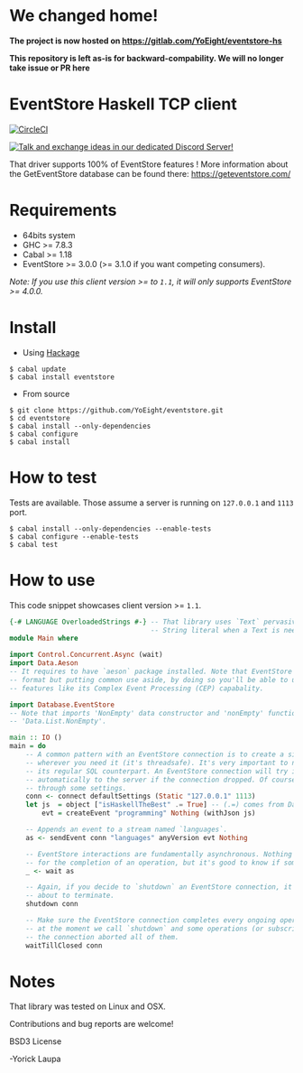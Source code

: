 # We changed home!

**The project is now hosted on https://gitlab.com/YoEight/eventstore-hs**

**This repository is left as-is for backward-compability. We will no longer take issue or PR here**

EventStore Haskell TCP client
=============================

[![CircleCI](https://circleci.com/gh/YoEight/eventstore/tree/dev%2F1.0.svg?style=svg)](https://circleci.com/gh/YoEight/eventstore/tree/dev%2F1.0)

[![Talk and exchange ideas in our dedicated Discord Server!]()](https://discord.gg/x7q37jJ)

That driver supports 100% of EventStore features !
More information about the GetEventStore database can be found there: https://geteventstore.com/

Requirements
============
  * 64bits system
  * GHC        >= 7.8.3
  * Cabal      >= 1.18
  * EventStore >= 3.0.0 (>= 3.1.0 if you want competing consumers).

*Note: If you use this client version >= to `1.1`, it will only supports EventStore >= 4.0.0.*

Install
=======

* Using [Hackage](https://hackage.haskell.org/package/eventstore)
```
$ cabal update
$ cabal install eventstore
```

* From source
```
$ git clone https://github.com/YoEight/eventstore.git
$ cd eventstore
$ cabal install --only-dependencies
$ cabal configure
$ cabal install
```

How to test
===========
Tests are available. Those assume a server is running on `127.0.0.1` and `1113` port.
```
$ cabal install --only-dependencies --enable-tests
$ cabal configure --enable-tests
$ cabal test
```

How to use
==========

This code snippet showcases client version >= `1.1`.

```haskell
{-# LANGUAGE OverloadedStrings #-} -- That library uses `Text` pervasively. This pragma permits to use
                                   -- String literal when a Text is needed.
module Main where

import Control.Concurrent.Async (wait)
import Data.Aeson
-- It requires to have `aeson` package installed. Note that EventStore doesn't constraint you to JSON
-- format but putting common use aside, by doing so you'll be able to use some interesting EventStore
-- features like its Complex Event Processing (CEP) capabality.

import Database.EventStore
-- Note that imports 'NonEmpty' data constructor and 'nonEmpty' function from
-- 'Data.List.NonEmpty'.

main :: IO ()
main = do
    -- A common pattern with an EventStore connection is to create a single instance only and pass it
    -- wherever you need it (it's threadsafe). It's very important to not consider an EventStore connection like
    -- its regular SQL counterpart. An EventStore connection will try its best to reconnect
    -- automatically to the server if the connection dropped. Of course that behavior can be tuned
    -- through some settings.
    conn <- connect defaultSettings (Static "127.0.0.1" 1113)
    let js  = object ["isHaskellTheBest" .= True] -- (.=) comes from Data.Aeson module.
        evt = createEvent "programming" Nothing (withJson js)

    -- Appends an event to a stream named `languages`.
    as <- sendEvent conn "languages" anyVersion evt Nothing

    -- EventStore interactions are fundamentally asynchronous. Nothing requires you to wait
    -- for the completion of an operation, but it's good to know if something went wrong.
    _ <- wait as

    -- Again, if you decide to `shutdown` an EventStore connection, it means your application is
    -- about to terminate.
    shutdown conn

    -- Make sure the EventStore connection completes every ongoing operation. For instance, if
    -- at the moment we call `shutdown` and some operations (or subscriptions) were still pending,
    -- the connection aborted all of them.
    waitTillClosed conn
```
Notes
=====
That library was tested on Linux and OSX.

Contributions and bug reports are welcome!

BSD3 License

-Yorick Laupa
